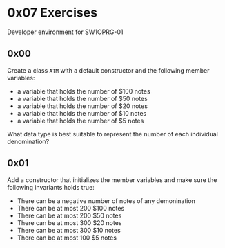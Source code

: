 # 0x07 Exercises
Developer environment for SW1OPRG-01

## 0x00

Create a class `ATM` with a default constructor and the following member variables:
- a variable that holds the number of $100 notes
- a variable that holds the number of $50 notes
- a variable that holds the number of $20 notes
- a variable that holds the number of $10 notes
- a variable that holds the number of $5 notes 

What data type is best suitable to represent the number of each individual denomination?

## 0x01

Add a constructor that initializes the member variables and make sure the following invariants holds true:
- There can be a negative number of notes of any demonination
- There can be at most 200 $100 notes
- There can be at most 200 $50 notes
- There can be at most 300 $20 notes
- There can be at most 300 $10 notes
- There can be at most 100 $5 notes